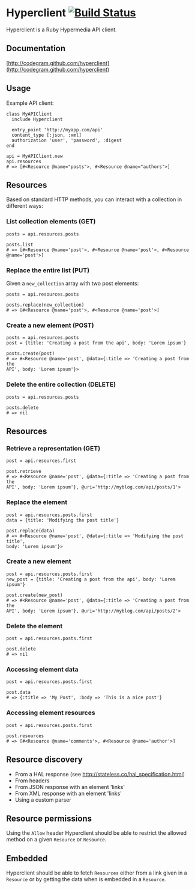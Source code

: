 # Hyperclient [![Build Status](https://secure.travis-ci.org/codegram/hyperclient.png)](http://travis-ci.org/codegram/hyperclient)

Hyperclient is a Ruby Hypermedia API client.

## Documentation

[http://codegram.github.com/hyperclient](http://codegram.github.com/hyperclient)

## Usage

Example API client:

    class MyAPIClient
      include Hyperclient

      entry_point 'http://myapp.com/api'
      content_type [:json, :xml]
      authorization 'user', 'password', :digest 
    end

    api = MyAPIClient.new
    api.resources
    # => [#<Resource @name="posts">, #<Resource @name="authors">]

## Resources

Based on standard HTTP methods, you can interact with a collection in different
ways:

### List collection elements (GET)

    posts = api.resources.posts

    posts.list
    # => [#<Resource @name='post'>, #<Resource @name='post'>, #<Resource @name='post'>]

### Replace the entire list (PUT)

Given a `new_collection` array with two post elements:

    posts = api.resources.posts

    posts.replace(new_collection)
    # => [#<Resource @name='post'>, #<Resource @name='post'>]

### Create a new element (POST)

    posts = api.resources.posts
    post = {title: 'Creating a post from the api', body: 'Lorem ipsum'}

    posts.create(post)
    # => #<Resource @name='post', @data={:title => 'Creating a post from the
    API', body: 'Lorem ipsum'}>


### Delete the entire collection (DELETE)

    posts = api.resources.posts

    posts.delete
    # => nil

## Resources

### Retrieve a representation (GET)

    post = api.resources.first

    post.retrieve
    # => #<Resource @name='post', @data={:title => 'Creating a post from the
    API', body: 'Lorem ipsum'}, @uri='http://myblog.com/api/posts/1'>

### Replace the element

    post = api.resources.posts.first
    data = {title: 'Modifying the post title'}

    post.replace(data)
    # => #<Resource @name='post', @data={:title => 'Modifying the post title',
    body: 'Lorem ipsum'}>

### Create a new element

    post = api.resources.posts.first
    new_post = {title: 'Creating a post from the api', body: 'Lorem ipsum'}

    post.create(new_post)
    # => #<Resource @name='post', @data={:title => 'Creating a post from the
    API', body: 'Lorem ipsum'}, @uri='http://myblog.com/api/posts/2'>

### Delete the element

    post = api.resources.posts.first

    post.delete
    # => nil

### Accessing element data

    post = api.resources.posts.first

    post.data
    # => {:title => 'My Post', :body => 'This is a nice post'}

### Accessing element resources

    post = api.resources.posts.first

    post.resources
    # => [#<Resource @name='comments'>, #<Resource @name='author'>]

## Resource discovery

* From a HAL response (see http://stateless.co/hal_specification.html)
* From headers
* From JSON response with an element 'links'
* From XML response with an element 'links'
* Using a custom parser

## Resource permissions

Using the `Allow` header Hyperclient should be able to restrict the allowed
method on a given `Resource` or `Resource`.

## Embedded

Hyperclient should be able to fetch `Resources` either from a link given in a
`Resource` or by getting the data when is embedded in a `Resource`.
